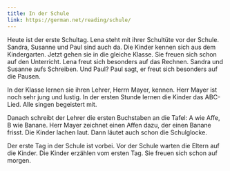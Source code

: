 ```yaml
---
title: In der Schule
link: https://german.net/reading/schule/
---
```


Heute ist der erste Schultag. Lena steht mit ihrer Schultüte vor der Schule. Sandra, Susanne und Paul sind auch da. Die Kinder kennen sich aus dem Kindergarten. Jetzt gehen sie in die gleiche Klasse. Sie freuen sich schon auf den Unterricht. Lena freut sich besonders auf das Rechnen. Sandra und Susanne aufs Schreiben. Und Paul? Paul sagt, er freut sich besonders auf die Pausen.

In der Klasse lernen sie ihren Lehrer, Herrn Mayer, kennen. Herr Mayer ist noch sehr jung und lustig. In der ersten Stunde lernen die Kinder das ABC-Lied. Alle singen begeistert mit.

Danach schreibt der Lehrer die ersten Buchstaben an die Tafel: A wie Affe, B wie Banane. Herr Mayer zeichnet einen Affen dazu, der einen Banane frisst. Die Kinder lachen laut. Dann läutet auch schon die Schulglocke.

Der erste Tag in der Schule ist vorbei. Vor der Schule warten die Eltern auf die Kinder. Die Kinder erzählen vom ersten Tag. Sie freuen sich schon auf morgen.